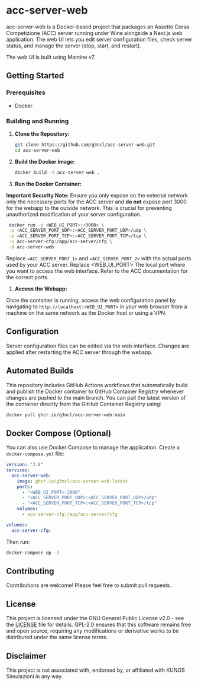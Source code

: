 # acc-server-web

acc-server-web is a Docker-based project that packages an Assetto Corsa Competizione (ACC) server running under Wine alongside a Next.js web application. The web UI lets you edit server configuration files, check server status, and manage the server (stop, start, and restart).

The web UI is built using Mantine v7.

## Getting Started

### Prerequisites

- Docker

### Building and Running

1.  **Clone the Repository:**

    ```sh
    git clone https://github.com/g3ncl/acc-server-web.git
    cd acc-server-web
    ```

2.  **Build the Docker Image:**

    ```sh
    docker build -t acc-server-web .
    ```

3.  **Run the Docker Container:**

**Important Security Note:** Ensure you only expose on the external network only the necessary ports for the ACC server and **do not** expose port 3000 for the webapp to the outside network. This is crucial for preventing unauthorized modification of your server configuration.

```sh
 docker run -p <WEB_UI_PORT>:<3000> \
 -p <ACC_SERVER_PORT_UDP>:<ACC_SERVER_PORT_UDP>/udp \
 -p <ACC_SERVER_PORT_TCP>:<ACC_SERVER_PORT_TCP>/tcp \
 -v acc-server-cfg:/app/acc-server/cfg \
 -d acc-server-web
```

Replace `<ACC_SERVER_PORT_1>` and `<ACC_SERVER_PORT_2>` with the actual ports used by your ACC server. Replace <WEB_UI_PORT> The local port where you want to access the web interface. Refer to the ACC documentation for the correct ports.

1.  **Access the Webapp:**

Once the container is running, access the web configuration panel by navigating to `http://localhost:<WEB_UI_PORT>` in your web browser from a machine on the same network as the Docker host or using a VPN.

## Configuration

Server configuration files can be edited via the web interface. Changes are applied after restarting the ACC server through the webapp.

## Automated Builds

This repository includes GitHub Actions workflows that automatically build and publish the Docker container to GitHub Container Registry whenever changes are pushed to the main branch. You can pull the latest version of the container directly from the GitHub Container Registry using:

```sh
docker pull ghcr.io/g3ncl/acc-server-web:main
```

## Docker Compose (Optional)

You can also use Docker Compose to manage the application. Create a `docker-compose.yml` file:

```yaml
version: "3.8"
services:
  acc-server-web:
    image: ghcr.io/g3ncl/acc-server-web:latest
    ports:
      - "<WEB_UI_PORT>:3000"
      - "<ACC_SERVER_PORT_UDP>:<ACC_SERVER_PORT_UDP>/udp"
      - "<ACC_SERVER_PORT_TCP>:<ACC_SERVER_PORT_TCP>/tcp"
    volumes:
      - acc-server-cfg:/app/acc-server/cfg

volumes:
  acc-server-cfg:
```

Then run:

```sh
docker-compose up -d
```

## Contributing

Contributions are welcome! Please feel free to submit pull requests.

## License

This project is licensed under the GNU General Public License v2.0 - see the [LICENSE](LICENSE) file for details. GPL-2.0 ensures that this software remains free and open source, requiring any modifications or derivative works to be distributed under the same license terms.

## Disclaimer

This project is not associated with, endorsed by, or affiliated with KUNOS Simulazioni in any way.
